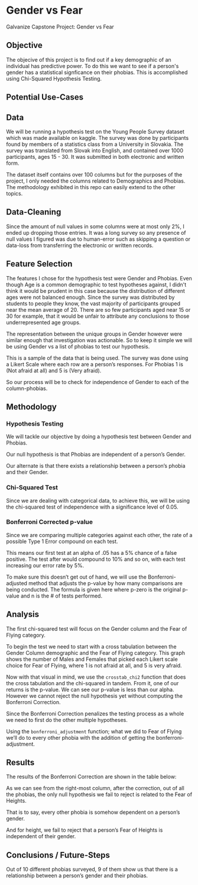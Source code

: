 # Gender vs Fear
Galvanize Capstone Project: Gender vs Fear 

## Objective
The objecive of this project is to find out if a key demographic of an individual has predictive power. To do this we want to see if a person's gender has a statistical signficance on their phobias. This is accomplished using Chi-Squared Hypothesis Testing. 

## Potential Use-Cases

## Data
We will be running a hypothesis test on the Young People Survey dataset which was made available on kaggle. The survey was done by participants found by members of a statistics class from a University in Slovakia. The survey was translated from Slovak into English, and contained over 1000 participants, ages 15 - 30. It was submitted in both electronic and written form. 

The dataset itself contains over 100 columns but for the purposes of the project, I only needed the columns related to Demographics and Phobias. The methodology exhibited in this repo can easily extend to the other topics.

## Data-Cleaning
Since the amount of null values in some columns were at most only 2%, I ended up dropping those entries. It was a long survey so any presence of null values I figured was due to human-error such as skipping a question or data-loss from transferring the electronic or written records.

## Feature Selection
The features I chose for the hypothesis test were Gender and Phobias. Even though Age is a common demographic to test hypotheses against, I didn't think it would be prudent in this case because the distribution of different ages were not balanced enough. Since the survey was distributed by students to people they know, the vast majority of participants grouped near the mean average of 20. There are so few participants aged near 15 or 30 for example, that it would be unfair to attribute any conclusions to those underrepresented age groups.

The representation between the unique groups in Gender however were similar enough that investigation was actionable. So to keep it simple we will be using Gender vs a list of phobias to test our hypothesis.

This is a sample of the data that is being used. The survey was done using a Likert Scale where each row are a person’s responses. 
For Phobias 1 is (Not afraid at all) and 5 is (Very afraid).


So our process will be to check for independence of Gender to each of the column-phobias.

## Methodology
### Hypothesis Testing
We will tackle our objective by doing a hypothesis test between Gender and Phobias.

Our null hypothesis is that Phobias are independent of a person’s Gender.

Our alternate is that there exists a relationship between a person’s phobia and their Gender.

### Chi-Squared Test
Since we are dealing with categorical data, to achieve this, we will be using the chi-squared test of independence with a significance level of 0.05. 

### Bonferroni Corrected p-value

Since we are comparing multiple categories against each other, the rate of a possible Type 1 Error compound on each test. 

This means our first test at an alpha of .05 has a 5% chance of a false positive. The test after would compound to 10% and so on, with each test increasing our error rate by 5%. 

To make sure this doesn’t get out of hand, we will use the Bonferroni-adjusted method that adjusts the p-value by how many comparisons are being conducted. The formula is given here where p-zero is the original p-value and n is the # of tests performed. 

## Analysis
The first chi-squared test will focus on the Gender column and the Fear of Flying category.

To begin the test we need to start with a cross tabulation between the Gender Column demographic and the Fear of Flying category. 
This graph shows the number of Males and Females that picked each Likert scale choice for Fear of Flying, where 1 is not afraid at all, and 5 is very afraid. 

Now with that visual in mind, we use the `crosstab_chi2` function that does the cross tabulation and the chi-squared in tandem.
From it, one of our returns is the p-value. We can see our p-value is less than our alpha. However we cannot reject the null hypothesis yet without computing the Bonferroni Correction.

Since the Bonferroni Correction penalizes the testing process as a whole we need to first do the other multiple hypotheses.

Using the `bonferroni_adjustment` function; what we did to Fear of Flying we’ll do to every other phobia with the addition of getting the bonferroni-adjustment.

## Results
The results of the Bonferroni Correction are shown in the table below:

As we can see from the right-most column, after the correction, out of all the phobias, the only null hypothesis we fail to reject is related to the Fear of Heights. 

That is to say, every other phobia is somehow dependent on a person’s gender. 

And for height, we fail to reject that a person’s Fear of Heights is independent of their gender.

## Conclusions / Future-Steps
Out of 10 different phobias surveyed, 9 of them show us that there is a relationship between a person’s gender and their phobias. 
<!-- 
Future Steps - Would be to go back to the beginning and impute those 2% of missing values I dropped and see if there is a significant difference. 

Post-Hoc Testing- Pair-wise comparisons. 
To see which gender is more afraid of those phobias and where the relationship is between the levels of the variables. -->
